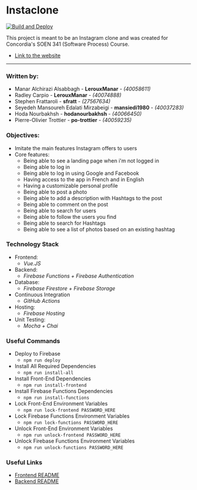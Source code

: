 # Instaclone

[![Build and Deploy](https://github.com/po-trottier/concordia-software-processes/workflows/Build%20and%20Deploy/badge.svg)](https://github.com/po-trottier/concordia-software-processes/actions)

This project is meant to be an Instagram clone and was created for Concordia's SOEN 341 (Software Process) Course.

- [Link to the website](https://soen341-instaclone.web.app/)

---

### Written by:

- Manar Alchirazi Alsabbagh - **LerouxManar** - *(40058611)*
- Radley Carpio - **LerouxManar** - *(40074888)*
- Stephen Frattaroli - **sfratt** - *(27567634)*
- Seyedeh Mansoureh Edalati Mirzabeigi - **mansiedi1980** - *(40037283)*
- Hoda Nourbakhsh - **hodanourbakhsh** - *(40066450)*
- Pierre-Olivier Trottier - **po-trottier** - *(40059235)*

### Objectives:

- Imitate the main features Instagram offers to users
- Core features:
    - Being able to see a landing page when i'm not logged in
    - Being able to log in
    - Being able to log in using Google and Facebook
    - Having access to the app in French and in English 
    - Having a customizable personal profile
    - Being able to post a photo
    - Being able to add a description with Hashtags to the post
    - Being able to comment on the post
    - Being able to search for users
    - Being able to follow the users you find
    - Being able to search for Hashtags
    - Being able to see a list of photos based on an existing hashtag

### Technology Stack

- Frontend:
    - *Vue.JS*
- Backend:
    - *Firebase Functions + Firebase Authentication*
- Database:
    - *Firebase Firestore + Firebase Storage*
- Continuous Integration
    - *GitHub Actions*
- Hosting: 
    - *Firebase Hosting*
- Unit Testing:
    - *Mocha + Chai*

### Useful Commands

- Deploy to Firebase
    - `npm run deploy`
- Install All Required Dependencies 
    - `npm run install-all`
- Install Front-End Dependencies
    - `npm run install-frontend`
- Install Firebase Functions Dependencies
    - `npm run install-functions`
- Lock Front-End Environment Variables
    - `npm run lock-frontend PASSWORD_HERE`
- Lock Firebase Functions Environment Variables
    - `npm run lock-functions PASSWORD_HERE`
- Unlock Front-End Environment Variables
    - `npm run unlock-frontend PASSWORD_HERE`
- Unlock Firebase Functions Environment Variables
    - `npm run unlock-functions PASSWORD_HERE`

### Useful Links

- [Frontend README](https://github.com/po-trottier/concordia-software-processes/blob/master/frontend/README.md)
- [Backend README](https://github.com/po-trottier/concordia-software-processes/blob/master/functions/README.md)
